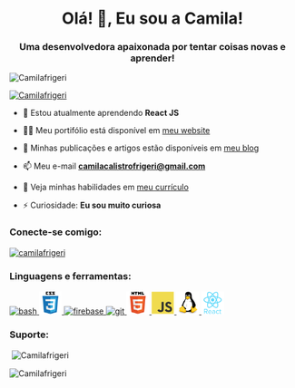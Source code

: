<h1 align="center">Olá! 👋, Eu sou a Camila!</h1>
<h3 align="center">Uma desenvolvedora apaixonada por tentar coisas novas e aprender!</h3>

<p align="left"> <img src="https://komarev.com/ghpvc/?username=beatrizcalistro&label=Profile%20views&color=0e75b6&style=flat" alt="Camilafrigeri" /> </p>

<p align="left"> <a href="https://github.com/ryo-ma/github-profile-trophy"><img src="https://github-profile-trophy.vercel.app/?username=beatrizcalistro" alt="Camilafrigeri" /></a> </p>

- 🌱 Estou atualmente aprendendo **React JS**

- 👨‍💻 Meu portifólio está disponível em [meu website](Camilafrigeri.web.app/portifolio.html)

- 📝 Minhas publicações e artigos estão disponíveis em [meu blog](camilafrigeri.web.app/blog.html)

- 📫 Meu e-mail **camilacalistrofrigeri@gmail.com**

- 📄 Veja minhas habilidades em [meu currículo](camilafrigeri.web.app/curriculo.html)

- ⚡ Curiosidade: **Eu sou muito curiosa**

<h3 align="left">Conecte-se comigo:</h3>
<p align="left">
<a href="https://instagram.com/Camilafrigeri" target="blank"><img align="center" src="https://raw.githubusercontent.com/rahuldkjain/github-profile-readme-generator/master/src/images/icons/Social/instagram.svg" alt="camilafrigeri" height="30" width="40" /></a>
</p>

<h3 align="left">Linguagens e ferramentas:</h3>
<p align="left"> <a href="https://www.gnu.org/software/bash/" target="_blank" rel="noreferrer"> <img src="https://www.vectorlogo.zone/logos/gnu_bash/gnu_bash-icon.svg" alt="bash" width="40" height="40"/> </a> <a href="https://www.w3schools.com/css/" target="_blank" rel="noreferrer"> <img src="https://raw.githubusercontent.com/devicons/devicon/master/icons/css3/css3-original-wordmark.svg" alt="css3" width="40" height="40"/> </a> <a href="https://firebase.google.com/" target="_blank" rel="noreferrer"> <img src="https://www.vectorlogo.zone/logos/firebase/firebase-icon.svg" alt="firebase" width="40" height="40"/> </a> <a href="https://git-scm.com/" target="_blank" rel="noreferrer"> <img src="https://www.vectorlogo.zone/logos/git-scm/git-scm-icon.svg" alt="git" width="40" height="40"/> </a> <a href="https://www.w3.org/html/" target="_blank" rel="noreferrer"> <img src="https://raw.githubusercontent.com/devicons/devicon/master/icons/html5/html5-original-wordmark.svg" alt="html5" width="40" height="40"/> </a> <a href="https://developer.mozilla.org/en-US/docs/Web/JavaScript" target="_blank" rel="noreferrer"> <img src="https://raw.githubusercontent.com/devicons/devicon/master/icons/javascript/javascript-original.svg" alt="javascript" width="40" height="40"/> </a> <a href="https://www.linux.org/" target="_blank" rel="noreferrer"> <img src="https://raw.githubusercontent.com/devicons/devicon/master/icons/linux/linux-original.svg" alt="linux" width="40" height="40"/> </a> <a href="https://reactjs.org/" target="_blank" rel="noreferrer"> <img src="https://raw.githubusercontent.com/devicons/devicon/master/icons/react/react-original-wordmark.svg" alt="react" width="40" height="40"/> </a> </p>

<h3 align="left">Suporte:</h3>

<p>&nbsp;<img align="center" src="https://github-readme-stats.vercel.app/api?username=Camilafrigeri&show_icons=true&theme=dark&locale=en" alt="Camilafrigeri" /></p>

<p><img align="center" src="https://github-readme-streak-stats.herokuapp.com/?user=Camilafrigeri&" alt="Camilafrigeri" /></p>

